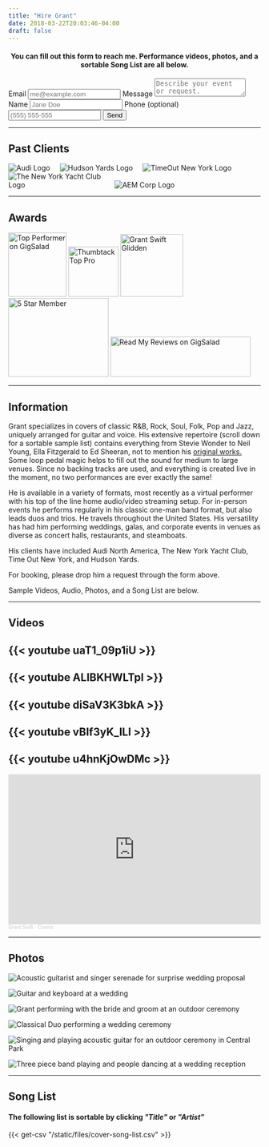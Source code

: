 ```yaml
---
title: "Hire Grant"
date: 2018-03-22T20:03:46-04:00
draft: false
---
```


<h4>
  <center>
You can fill out this form to reach me. Performance videos, photos, and a sortable Song List are all below.
  </center>
</h4>

<form
  action="https://formspree.io/xjvpbzrz"
  method="POST"
  <label for="email">Email</label>
  <input name="email" placeholder="me@example.com" type="email" required>
  <label for="message">Message</label>
  <textarea name="message" placeholder="Describe your event or request." required></textarea>
  <label for="name">Name</label>
  <input type="text" name="name" placeholder="Jane Doe" required>
  <label for="phone">Phone (optional)</label>
  <input type="tel" name="phone" placeholder="(555) 555-555">
  <button type="submit">Send</button>
</form>

<hr>

<h2 id="pastclients">Past Clients</h2>

<div style="display:inline-block; max-width:249px; max-height:84px" class="center"><img src="/images/other/Audi_Rings_Medium_bl-RGB.png" alt="Audi Logo"></div>&nbsp&nbsp&nbsp&nbsp

<div style="display:inline-block; max-width:299px; max-height:100px" class="center"><img src="/images/other/HY_Logo_black.svg" alt="Hudson Yards Logo"></div>&nbsp&nbsp&nbsp&nbsp

<div style="display:inline-block; max-width:192px; max-height:192px" class="center"><img src="/images/other/tony_186519_black_edit.png" alt="TimeOut New York Logo"></div>&nbsp&nbsp&nbsp&nbsp

<div style="display:inline-block; max-width:192px; max-height:212px" class="center"><img src="/images/other/nyyclogotransparent.png" alt="The New York Yacht Club Logo"></div>&nbsp&nbsp&nbsp&nbsp

<div style="display:inline-block; max-width:228px; max-height:100px" class="center"><img src="/images/other/aemcorptransparent.png" alt="AEM Corp Logo"></div>&nbsp&nbsp&nbsp&nbsp

<hr>

## Awards

<!--<div style="display:inline-block;" class="center"><a href="https://www.gigsalad.com/grant_swift" target="_blank"><img src="https://www.gigsalad.com/profile/reviews-badge/149471/normal/white" alt="Reviews on GigSalad" height="108" width="88"></a></div>-->

<div style="display:inline-block;" class="center"><a href="https://www.gigsalad.com/grant_swift" target="_blank"><img src="https://www.gigsalad.com/images/svg/standalone/promokit-links/top-performer/top-performer--white.svg" alt="Top Performer on GigSalad" height="128" width="116"></a></div>

<!--<div style="display:inline-block;" class="center"><a href="https://www.gigsalad.com/grant_swift"><img src="https://www.gigsalad.com/images/svg/standalone/promokit-links/five-star-talent/talent--white.svg" alt="Five-Star Singing Guitarist on GigSalad" height="128" width="128"></a></div>-->

<div style="display:inline-block;" class="center"><a href="https://www.thumbtack.com/ny/brooklyn/bands-for-hire/grant-swift/service/256518532299646003">
<img src="/images/other/2021-top-pro-badge.953b08f58e34e11b2533073317801195.png" alt="Thumbtack Top Pro" height="100" width="100">
</a></div>

<div id="wp-ratedWA" style="display:inline-block;" class="center">
    <a target="_blank" href="https://www.weddingwire.com/biz/grant-swift-glidden-brooklyn/7006221283a11992.html" title="WeddingWire Couples' Choice Award Winner 2019">
        <img width="125" height="125" alt="Grant Swift Glidden" id="wp-ratedWA-img-2019" src="https://cdn1.weddingwire.com/img/badges/2019/badge-weddingawards_en_US.png"/>
    </a>
</div>
<script type="text/javascript" src="https://cdn1.weddingwire.com/_js/wp-rated.js?v=4"></script>
<script>wpShowRatedWAv3('977533','2019');</script>

<!--<div style="display:inline-block;" class="center"><a href="https://www.thebash.com/acoustic-band/grantswift" title="Responds quickly to client requests"><img src="https://www.thebash.com/images/badges/rapid-responder-badge-small.png" alt="Responds quickly to client requests" /></a></div>-->

<div style="display:inline-block;" class="center"><a href="http://www.thebash.com/acoustic-band/grantswift" title="5 Star Member" target="_top"><img src="https://www.thebash.com/images/mcp/tb-five-star-member.png" width="200" height="157" alt="5 Star Member"></a></div>

<div style="display:inline-block;" class="center"><a href="https://www.gigsalad.com/grant_swift"><img src="https://www.gigsalad.com/images/svg/standalone/promokit-links/read-reviews/read-reviews.svg" alt="Read My Reviews on GigSalad" height="80" width="280"></a></div>

<!--<div style="display:inline-block;" class="center"><a href="https://www.gigsalad.com/grant_swift" target="_blank"><img src="https://www.gigsalad.com/profile/reviews-badge/149471/normal/white" alt="Reviews on GigSalad" height="108" width="88"></a></div>-->

<hr>

<h2 id="information">Information</h2>

Grant specializes in covers of classic R&B, Rock, Soul, Folk, Pop and Jazz, uniquely arranged for guitar and voice. His extensive repertoire (scroll down for a sortable sample list) contains everything from Stevie Wonder to Neil Young, Ella Fitzgerald to Ed Sheeran, not to mention his [original works.](https://smarturl.it/vzvcdd) Some loop pedal magic helps to fill out the sound for medium to large venues. Since no backing tracks are used, and everything is created live in the moment, no two performances are ever exactly the same!

He is available in a variety of formats, most recently as a virtual performer with his top of the line home audio/video streaming setup. For in-person events he performs regularly in his classic one-man band format, but also leads duos and trios. He travels throughout the United States. His versatility has had him performing weddings, galas, and corporate events in venues as diverse as concert halls, restaurants, and steamboats.

His clients have included Audi North America, The New York Yacht Club, Time Out New York, and Hudson Yards.

For booking, please drop him a request through the form above.

Sample Videos, Audio, Photos, and a Song List are below.

<hr></hr>

<h2 id="videos">Videos</h2>

{{< youtube uaT1_09p1iU >}}
---
{{< youtube ALIBKHWLTpI >}}
---
{{< youtube diSaV3K3bkA >}}
---
{{< youtube vBIf3yK_ILI >}}
---
{{< youtube u4hnKjOwDMc >}}
---

<iframe width="100%" height="300" scrolling="no" frameborder="no" allow="autoplay" src="https://w.soundcloud.com/player/?url=https%3A//api.soundcloud.com/playlists/548550324%3Fsecret_token%3Ds-zcpMyLZXf7X&color=%23ff5500&auto_play=false&hide_related=false&show_comments=true&show_user=true&show_reposts=false&show_teaser=true&visual=true"></iframe><div style="font-size: 10px; color: #cccccc;line-break: anywhere;word-break: normal;overflow: hidden;white-space: nowrap;text-overflow: ellipsis; font-family: Interstate,Lucida Grande,Lucida Sans Unicode,Lucida Sans,Garuda,Verdana,Tahoma,sans-serif;font-weight: 100;"><a href="https://soundcloud.com/grantswift" title="Grant Swift" target="_blank" style="color: #cccccc; text-decoration: none;">Grant Swift</a> · <a href="https://soundcloud.com/grantswift/sets/covers" title="Covers" target="_blank" style="color: #cccccc; text-decoration: none;">Covers</a></div>

<hr></hr>

<h2>Photos</h2>

![Acoustic guitarist and singer serenade for surprise wedding proposal](/images/events/DE1A7424_Crop_and_Credit.jpg "Winter proposal at The High Line, NYC")

![Guitar and keyboard at a wedding](/images/events/_ComettoWedding2019-410crop.jpg "Grant performing an outdoor cocktail hour")

![Grant performing with the bride and groom at an outdoor ceremony](/images/events/339-annie-nash_size_edit.jpg "Performing a Special Song with the Bride and Groom!")

![Classical Duo performing a wedding ceremony](/images/events/20191012_GomessaulYates_14652_crop_edit.jpg "Duet for Wedding Ceremony")

![Singing and playing acoustic guitar for an outdoor ceremony in Central Park](/images/events/30291207566_ee551211cd_o_crop_edit.jpeg "Acoustic Wedding Ceremony in Central Park")

![Three piece band playing and people dancing at a wedding reception](/images/events/Grant_Swift_Trio_at_Wedding_edit.png "The Grant Swift Trio Band performing a wedding reception")

<hr></hr>

<h2 id="songlist">Song List</h2>

<h4>The following list is sortable by clicking <i>"Title"</i> or <i>"Artist"</i></h4>

{{< get-csv "/static/files/cover-song-list.csv" >}}
